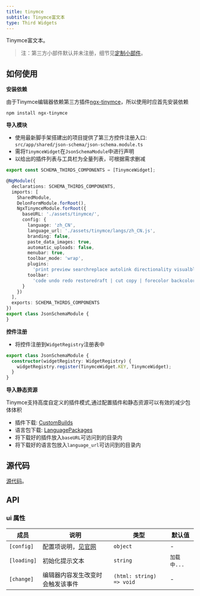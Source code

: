 ```yaml
---
title: tinymce
subtitle: Tinymce富文本
type: Third Widgets
---
```


Tinymce富文本。

> 注：第三方小部件默认并未注册，细节见[定制小部件](https://ng-alain.com/form/customize)。


## 如何使用

**安装依赖**

由于Tinymce编辑器依赖第三方插件[ngx-tinymce](https://github.com/cipchk/ngx-tinymce)，所以使用时应首先安装依赖

`npm install ngx-tinymce`

**导入模块**

- 使用最新脚手架搭建出的项目提供了第三方控件注册入口: `src/app/shared/json-schema/json-schema.module.ts`
- 需将`TinymceWidget`在`JsonSchemaModule`中进行声明
- 以给出的插件列表与工具栏为全量列表，可根据需求删减

```ts
export const SCHEMA_THIRDS_COMPONENTS = [TinymceWidget];

@NgModule({
  declarations: SCHEMA_THIRDS_COMPONENTS,
  imports: [
    SharedModule,
    DelonFormModule.forRoot(),
    NgxTinymceModule.forRoot({
      baseURL: './assets/tinymce/',
      config: {
        language: 'zh_CN',
        language_url: './assets/tinymce/langs/zh_CN.js',
        branding: false,
        paste_data_images: true,
        automatic_uploads: false,
        menubar: true,
        toolbar_mode: 'wrap',
        plugins:
          'print preview searchreplace autolink directionality visualblocks visualchars fullscreen image link media template code codesample table charmap hr pagebreak nonbreaking anchor insertdatetime advlist lists wordcount image textpattern help emoticons autosave autoresize',
        toolbar:
          'code undo redo restoredraft | cut copy | forecolor backcolor bold italic underline strikethrough link anchor | alignleft aligncenter alignright alignjustify outdent indent | styleselect formatselect fontselect fontsizeselect | bullist numlist | blockquote subscript superscript removeformat |  table image media charmap emoticons hr pagebreak insertdatetime print preview | fullscreen |  indent2em'
      }
    })
  ],
  exports: SCHEMA_THIRDS_COMPONENTS
})
export class JsonSchemaModule {
}
```

**控件注册**

- 将控件注册到`WidgetRegistry`注册表中

```ts
export class JsonSchemaModule {
  constructor(widgetRegistry: WidgetRegistry) {
    widgetRegistry.register(TinymceWidget.KEY, TinymceWidget);
  }
}
```

**导入静态资源**

Tinymce支持高度自定义的插件模式,通过配置插件和静态资源可以有效的减少包体体积

- 插件下载: [CustomBuilds](https://www.tiny.cloud/get-tiny/custom-builds/)
- 语言包下载: [LanguagePackages](https://www.tiny.cloud/get-tiny/language-packages/)
- 将下载好的插件放入`baseURL`可访问到的目录内
- 将下载好的语言包放入`language_url`可访问到的目录内


## 源代码

[源代码](https://github.com/ng-alain/delon/tree/master/packages/form/widgets-third/tinymce)。

## API

### ui 属性

| 成员 | 说明 | 类型 | 默认值 |
|----|----|----|-----|
| `[config]` | 配置项说明，[见官网](https://www.tinymce.com/docs/configure/integration-and-setup/) | `object` | - |
| `[loading]` | 初始化提示文本 | `string` | `加载中...` |
| `[change]` | 编辑器内容发生改变时会触发该事件 | `(html: string) => void` | - |
